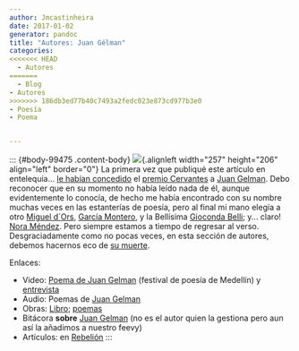 ```yaml
---
author: Jmcastinheira
date: 2017-01-02
generator: pandoc
title: "Autores: Juan Gélman"
categories:
<<<<<<< HEAD
  - Autores
=======
  - Blog
- Autores
>>>>>>> 186db3ed77b40c7493a2fedc023e873cd977b3e0
- Poesía
- Poema


---
```




::: {#body-99475 .content-body}
![](http://prairial.free.fr/images/gelman/Gelman3.jpg){.alignleft
width="257" height="206" align="left" border="0"} La primera vez que
publiqué este artículo en entelequia... [le habían
concedido](http://www.elpais.com/articulo/cultura/poeta/argentino/Juan/Gelman/ganador/Premio/Cervantes/2007/elpepucul/20071129elpepucul_2/Tes)
el [premio Cervantes](http://es.wikipedia.org/wiki/Premio_Cervantes) a
[Juan Gelman](http://www.elortiba.org/gelman1.html). Debo reconocer que
en su momento no había leído nada de él, aunque evidentemente lo
conocía, de hecho me había encontrado con su nombre muchas veces en las
estanterías de poesía, pero al final mi mano elegía a otro [Miguel
d´Ors](http://amediavoz.com/dors.htm), [García
Montero](http://amediavoz.com/garciamontero.htm), y la Bellísima
[Gioconda Belli](http://amediavoz.com/belli.htm); y... claro! [Nora
Méndez](http://puertadenora.blogspot.com/). Pero siempre estamos a
tiempo de regresar al verso. Desgraciadamente como no pocas veces, en
esta sección de autores, debemos hacernos eco de [su
muerte](http://cultura.elpais.com/cultura/2014/01/15/actualidad/1389746754_647883.html).

Enlaces:

-   Video: [Poema de Juan
    Gelman](http://www.festivaldepoesiademedellin.org/pub.php/es/Multimedia/gelman.htm)
    (festival de poesía de Medellín) y
    [entrevista](http://www.elpais.com/videos/cultura/poeta/argentino/Juan/Gelman/Premio/Cervantes/elpvid/20071129elpepucul_4/Ves/%3Fctn%3DctnUltimo%26aP%3Dmodulo%253DMDLVideo%2526params%253Dxref%25253D20071129elpepucul_4.Ves)
-   Audio: Poemas de [Juan
    Gelman](http://poesiavirtual.com/index.php?ir=antologia/voz14.php)
-   Obras: [Libro](http://www.elortiba.org/gelman3.html);
    [poemas](http://sololiteratura.com/gel/gelpoemas.htm)
  -   Bitácora **sobre** [Juan
    Gelman](http://www.juangelman.com/wordpress/) (no es el autor quien
    la gestiona pero aun así la añadimos a nuestro feevy)
  -   Artículos: en
    [Rebelión](http://www.rebelion.org/mostrar.php?tipo=5&id=Juan%20Gelman&inicio=0)
:::
